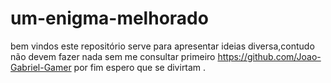 # um-enigma-melhorado
bem vindos este repositório serve para apresentar ideias diversa,contudo não devem fazer nada sem me consultar primeiro https://github.com/Joao-Gabriel-Gamer
por fim espero que se divirtam .


